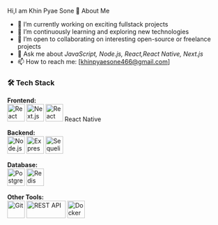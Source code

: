 

 Hi,I am Khin Pyae Sone
🚀 About Me  
- 🔭 I’m currently working on exciting fullstack projects  
- 🌱 I’m continuously learning and exploring new technologies  
- 👯 I’m open to collaborating on interesting open-source or freelance projects  
- 💬 Ask me about *JavaScript, Node.js, React,React Native, Next.js*  
- 📫 How to reach me: [khinpyaesone466@gmail.com]  

### 🛠️ Tech Stack  

**Frontend:**  
<img src="https://cdn.jsdelivr.net/gh/devicons/devicon/icons/react/react-original.svg" width="40" height="40" alt="React"/>
<img src="https://cdn.jsdelivr.net/gh/devicons/devicon/icons/nextjs/nextjs-original.svg" width="40" height="40" alt="Next.js"/>
<img src="https://cdn.jsdelivr.net/gh/devicons/devicon/icons/react/react-original.svg" width="40" height="40" alt="React Native"/> React Native  

**Backend:**  
<img src="https://cdn.jsdelivr.net/gh/devicons/devicon/icons/nodejs/nodejs-original.svg" width="40" height="40" alt="Node.js"/>
<img src="https://cdn.jsdelivr.net/gh/devicons/devicon/icons/express/express-original.svg" width="40" height="40" alt="Express"/>
<img src="https://cdn.jsdelivr.net/gh/devicons/devicon/icons/sequelize/sequelize-original.svg" width="40" height="40" alt="Sequelize"/>  

**Database:**  
<img src="https://cdn.jsdelivr.net/gh/devicons/devicon/icons/postgresql/postgresql-original.svg" width="40" height="40" alt="PostgreSQL"/>
<img src="https://cdn.jsdelivr.net/gh/devicons/devicon/icons/redis/redis-original.svg" width="40" height="40" alt="Redis"/>  

**Other Tools:**  
<img src="https://cdn.jsdelivr.net/gh/devicons/devicon/icons/git/git-original.svg" width="40" height="40" alt="Git"/>
<img src="https://img.shields.io/badge/REST%20API-005571?style=for-the-badge&logo=postman&logoColor=white" width="90" height="40" alt="REST API"/>
<img src="https://cdn.jsdelivr.net/gh/devicons/devicon/icons/docker/docker-original.svg" width="40" height="40" alt="Docker"/>


